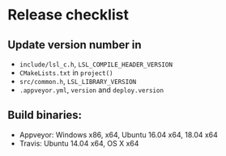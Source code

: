 # Release checklist

## Update version number in
- `include/lsl_c.h`, `LSL_COMPILE_HEADER_VERSION`
- `CMakeLists.txt` in `project()`
- `src/common.h`, `LSL_LIBRARY_VERSION`
- `.appveyor.yml`, `version` and `deploy.version`

## Build binaries:
- Appveyor: Windows x86, x64, Ubuntu 16.04 x64, 18.04 x64
- Travis: Ubuntu 14.04 x64, OS X x64

